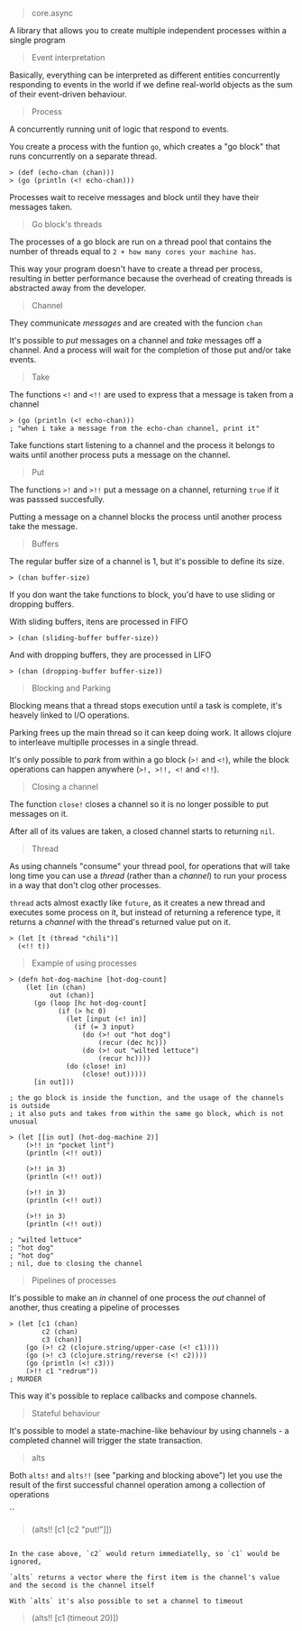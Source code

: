 > core.async

A library that allows you to create multiple independent processes within a single program

> Event interpretation

Basically, everything can be interpreted as different entities concurrently responding to events in the world if we define real-world objects as the sum of their event-driven behaviour.

> Process

A concurrently running unit of logic that respond to events.

You create a process with the funtion `go`, which creates a "go block" that runs concurrently on a separate thread.

```
> (def (echo-chan (chan)))
> (go (println (<! echo-chan)))
```

Processes wait to receive messages and block until they have their messages taken.

> Go block's threads

The processes of a go block are run on a thread pool that contains the number of threads equal to `2 + how many cores your machine has`.

This way your program doesn't have to create a thread per process, resulting in better performance because the overhead of creating threads is abstracted away from the developer.

> Channel

They communicate *messages* and are created with the funcion `chan`

It's possible to *put* messages on a channel and *take* messages off a channel. And a process will wait for the completion of those put and/or take events.

> Take

The functions `<!` and `<!!` are used to express that a message is taken from a channel

```
> (go (println (<! echo-chan)))
; "when i take a message from the echo-chan channel, print it"
```

Take functions start listening to a channel and the process it belongs to waits until another process puts a message on the channel.

> Put

The functions `>!` and `>!!` put a message on a channel, returning `true` if it was passsed succesfully.

Putting a message on a channel blocks the process until another process take the message.

> Buffers

The regular buffer size of a channel is 1, but it's possible to define its size.

```
> (chan buffer-size)
```

If you don want the take functions to block, you'd have to use sliding or dropping buffers.

With sliding buffers, itens are processed in FIFO

```
> (chan (sliding-buffer buffer-size))
```

And with dropping buffers, they are processed in LIFO

```
> (chan (dropping-buffer buffer-size))
```

> Blocking and Parking

Blocking means that a thread stops execution until a task is complete, it's heavely linked to I/O operations.

Parking frees up the main thread so it can keep doing work. It allows clojure to interleave multiplle processes in a single thread.

It's only possible to *park* from within a go block (`>!` and `<!`), while the block operations can happen anywhere (`>!, >!!, <!` and `<!!`).

> Closing a channel

The function `close!` closes a channel so it is no longer possible to put messages on it.

After all of its values are taken, a closed channel starts to returning `nil`.

> Thread

As using channels "consume" your thread pool, for operations that will take long time you can use a *thread* (rather than a *channel*) to run your process in a way that don't clog other processes.

`thread` acts almost exactly like `future`, as it creates a new thread and executes some process on it, but instead of returning a reference type, it returns a *channel* with the thread's returned value put on it.

```
> (let [t (thread "chili")]
  (<!! t))
```

> Example of using processes

```
> (defn hot-dog-machine [hot-dog-count]
    (let [in (chan)
          out (chan)]
      (go (loop [hc hot-dog-count]
            (if (> hc 0)
              (let [input (<! in)]
                (if (= 3 input)
                  (do (>! out "hot dog")
                      (recur (dec hc)))
                  (do (>! out "wilted lettuce")
                      (recur hc))))
              (do (close! in)
                  (close! out)))))
      [in out]))

; the go block is inside the function, and the usage of the channels is outside
; it also puts and takes from within the same go block, which is not unusual

> (let [[in out] (hot-dog-machine 2)]
    (>!! in "pocket lint")
    (println (<!! out))

    (>!! in 3)
    (println (<!! out))

    (>!! in 3)
    (println (<!! out))

    (>!! in 3)
    (println (<!! out))

; "wilted lettuce"
; "hot dog"
; "hot dog"
; nil, due to closing the channel
```

> Pipelines of processes

It's possible to make an *in* channel of one process the *out* channel of another, thus creating a pipeline of processes

```
> (let [c1 (chan)
        c2 (chan)
        c3 (chan)]
    (go (>! c2 (clojure.string/upper-case (<! c1))))
    (go (>! c3 (clojure.string/reverse (<! c2))))
    (go (println (<! c3)))
    (>!! c1 "redrum"))
; MURDER
```

This way it's possible to replace callbacks and compose channels.

> Stateful behaviour

It's possible to model a state-machine-like behaviour by using channels - a completed channel will trigger the state transaction.

> alts

Both `alts!` and `alts!!` (see "parking and blocking above") let you use the result of the first successful channel operation among a collection of operations

``
> (alts!! [c1 [c2 "put!"]])
```

In the case above, `c2` would return immediatelly, so `c1` would be ignored,

`alts` returns a vector where the first item is the channel's value and the second is the channel itself

With `alts` it's also possible to set a channel to timeout

```
> (alts!! [c1 (timeout 20)])
```